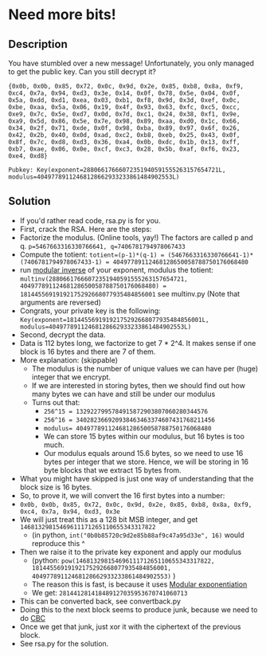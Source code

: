 Need more bits!
===============

Description
-----------

You have stumbled over a new message! Unfortunately, you only managed to get the public key. Can you still decrypt it?

`{0x0b, 0x0b, 0x85, 0x72, 0x0c, 0x9d, 0x2e, 0x85, 0xb8, 0x8a, 0xf9, 0xc4, 0x7a, 0x94, 0xd3, 0x3e, 0x14, 0x0f, 0x78, 0x5e, 0x04, 0x0f, 0x5a, 0xdd, 0xd1, 0xea, 0x03, 0xb1, 0xf8, 0x9d, 0x3d, 0xef, 0x0c, 0xbe, 0xaa, 0x5a, 0x06, 0x19, 0x4f, 0x93, 0x63, 0xfc, 0xc5, 0xcc, 0xe9, 0x7c, 0x5e, 0xd7, 0x0d, 0x7d, 0xc1, 0x24, 0x38, 0xf1, 0x9e, 0xa9, 0x5d, 0x86, 0x5e, 0x7e, 0x98, 0x89, 0xaa, 0xd0, 0x1c, 0x66, 0x34, 0x2f, 0x71, 0xde, 0x0f, 0x98, 0xba, 0x89, 0x97, 0x6f, 0x26, 0x42, 0x2b, 0x40, 0x0d, 0xad, 0xc2, 0xb8, 0xeb, 0x25, 0x43, 0x0f, 0x8f, 0x7c, 0xd8, 0xd3, 0x36, 0xa4, 0x0b, 0xdc, 0x1b, 0x13, 0xff, 0xb7, 0xae, 0x06, 0x0e, 0xcf, 0xc3, 0x28, 0x5b, 0xaf, 0xf6, 0x23, 0xe4, 0xd8}`

`Pubkey: Key(exponent=28806617666072351940591555263157654721L, modulus=40497789112468128662933233861484902553L)`

Solution
--------
* If you'd rather read code, rsa.py is for you.
* First, crack the RSA. Here are the steps:
 * Factorize the modulus. (Online tools, yay!) The factors are called p and q. `p=5467663316330766641, q=7406781794978067433`
 * Compute the totient: `totient=(p-1)*(q-1) = (5467663316330766641-1)*(7406781794978067433-1) = 40497789112468128650058788750176068480`
 * run [modular inverse](http://en.wikipedia.org/wiki/Modular_multiplicative_inverse) of your exponent, modulus the totient: `multinv(28806617666072351940591555263157654721, 40497789112468128650058788750176068480) = 18144556919192175292668077935484856001` see multinv.py (Note that arguments are reversed)
 * Congrats, your private key is the following: `Key(exponent=18144556919192175292668077935484856001L, modulus=40497789112468128662933233861484902553L)`
* Second, decrypt the data.
 * Data is 112 bytes long, we factorize to get 7 * 2^4. It makes sense if one block is 16 bytes and there are 7 of them.
 * More explanation: (skippable)
    * The modulus is the number of unique values we can have per (huge) integer that we encrypt.
    * If we are interested in storing bytes, then we should find out how many bytes we can have and still be under our modulus
    * Turns out that:
      * `256^15 = 1329227995784915872903807060280344576`
      * `256^16 = 340282366920938463463374607431768211456`
      * `modulus= 40497789112468128650058788750176068480`
      * We can store 15 bytes within our modulus, but 16 bytes is too much.
      * Our modulus equals around 15.6 bytes, so we need to use 16 bytes per integer that we store. Hence, we will be storing in 16 byte blocks that we extract 15 bytes from.
 * What you might have skipped is just one way of understanding that the block size is 16 bytes.
 * So, to prove it, we will convert the 16 first bytes into a number:
 * `0x0b, 0x0b, 0x85, 0x72, 0x0c, 0x9d, 0x2e, 0x85, 0xb8, 0x8a, 0xf9, 0xc4, 0x7a, 0x94, 0xd3, 0x3e`
 * We will just treat this as a 128 bit MSB integer, and get `14681329815469611171265110655343317822`
   * (in python, `int("0b0b85720c9d2e85b88af9c47a95d33e", 16)` would reproduce this ^
 * Then we raise it to the private key exponent and apply our modulus
   * (python: `pow(14681329815469611171265110655343317822, 18144556919192175292668077935484856001, 40497789112468128662933233861484902553)` )
    * The reason this is fast, is because it uses [Modular exponentiation](http://en.wikipedia.org/wiki/Modular_exponentiation)
   * We get: `281441281418489127035953670741060713`
 * This can be converted back, see convertback.py
 * Doing this to the next block seems to produce junk, because we need to do [CBC](http://en.wikipedia.org/wiki/Block_cipher_mode_of_operation#Cipher-block_chaining_.28CBC.29)
  * Once we get that junk, just xor it with the ciphertext of the previous block.
 * See rsa.py for the solution.
